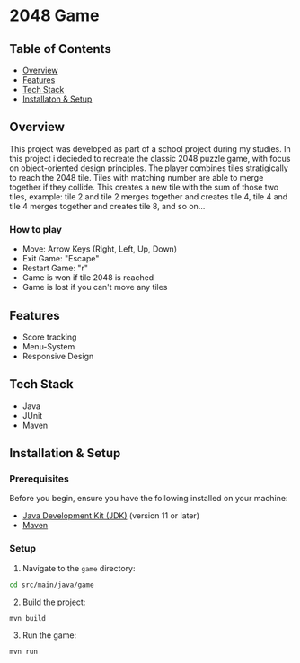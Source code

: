 # 2048 Game

## Table of Contents

- [Overview](#overview)
- [Features](#features)
- [Tech Stack](#techstack)
- [Installaton & Setup](#prerequisites)

## Overview
This project was developed as part of a school project during my studies. In this project i decieded to recreate the classic 2048 puzzle game, with focus on object-oriented design principles. The player combines tiles stratigically to reach the 2048 tile.
Tiles with matching number are able to merge together if they collide. This creates a new tile with the sum of those two tiles, example: tile 2 and tile 2 merges together and creates tile 4, tile 4 and tile 4 merges together and creates tile 8, and so on...

### How to play

- Move: Arrow Keys (Right, Left, Up, Down)
- Exit Game: "Escape"
- Restart Game: "r"
- Game is won if tile 2048 is reached
- Game is lost if you can't move any tiles

## Features

- Score tracking
- Menu-System
- Responsive Design

## Tech Stack
- Java
- JUnit
- Maven

## Installation & Setup

### Prerequisites

Before you begin, ensure you have the following installed on your machine:

- [Java Development Kit (JDK)](https://www.oracle.com/java/technologies/javase-jdk11-downloads.html) (version 11 or later)
- [Maven](https://maven.apache.org/install.html)

 ### Setup

 1. Navigate to the `game` directory:

 ```bash
 cd src/main/java/game
 ```

2. Build the project:

 ```bash
 mvn build
 ```

3. Run the game:
 ```bash
 mvn run
 ```
